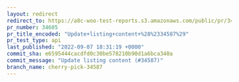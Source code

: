 ```yaml
---
layout: redirect
redirect_to: https://a8c-woo-test-reports.s3.amazonaws.com/public/pr/34605/api/index.html
pr_number: 34605
pr_title_encoded: "Update+listing+content+%28%2334587%29"
pr_test_type: api
last_published: "2022-09-07 18:31:19 +0000"
commit_sha: e6595444cacdfd0c30be578210b90d1a6bca340a
commit_message: "Update listing content (#34587)"
branch_name: cherry-pick-34587
---
```

